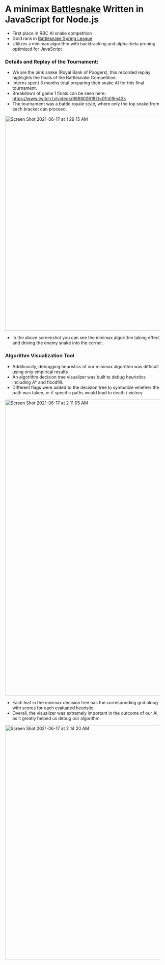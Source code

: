 
# A minimax [Battlesnake](http://play.battlesnake.com) Written in JavaScript for Node.js

- First place in RBC AI snake competition 
- Gold rank in [Battlesnake Spring League](https://play.battlesnake.com/league/spring-league-2021/) 
- Utilizes a minimax algorithm with backtracking and alpha-beta pruning optimized for JavaScript

### Details and Replay of the Tournament:

- We are the pink snake (Royal Bank of Poogers), this recorded replay highlights the finals of the Battlesnake Competition.
- Interns spent 3 months total preparing their snake AI for this final tournament.
- Breakdown of game 1 finals can be seen here: https://www.twitch.tv/videos/989800618?t=01h09m42s 
- The tournament was a battle royale style, where only the top snake from each bracket can proceed.

<img width="697" alt="Screen Shot 2021-06-17 at 1 29 15 AM" src="https://user-images.githubusercontent.com/43080845/122336925-92d5b100-cf0b-11eb-8399-6fa6f030e905.png">

- In the above screenshot you can see the minimax algorithm taking effect and driving the enemy snake into the corner.

### Algorithm Visualization Tool

- Additionally, debugging heuristics of our minimax algorithm was difficult using only empirical results
- An algorithm decision tree visualizer was built to debug heuristics including A* and floodfill.
- Different flags were added to the decision tree to symbolize whether the path was taken, or if specific paths would lead to death / victory 
<img width="961" alt="Screen Shot 2021-06-17 at 2 11 05 AM" src="https://user-images.githubusercontent.com/43080845/122341279-4ab98d00-cf11-11eb-8965-9b6a43c59042.png">

- Each leaf in the minimax decision tree has the corresponding grid along with scores for each evaluated heuristic.
- Overall, the visualizer was extremely important in the outcome of our AI, as it greatly helped us debug our algorithm.
<img width="762" alt="Screen Shot 2021-06-17 at 2 14 20 AM" src="https://user-images.githubusercontent.com/43080845/122341657-bb60a980-cf11-11eb-8b6e-c1c973be6299.png">

